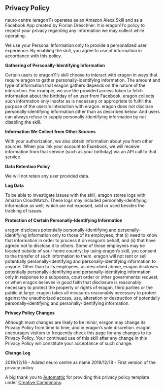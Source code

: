 ## Privacy Policy
neuro centre (eragon11) operates as an Amazon Alexa Skill and as a Facebook App created by Florian Dreschner. It is eragon11’s policy to respect your privacy regarding any information we may collect while operating.

We use your Personal Information only to provide a personalized user experience. By enabling the skill, you agree to use of information in accordance with this policy.

**Gathering of Personally-Identifying Information**

Certain users to eragon11’s skill choose to interact with eragon in ways that require eragon to gather personally-identifying information. The amount and type of information that eragon gathers depends on the nature of the interaction. For example, we use the provided access token to fetch information about the birthday of an user from Facebook. eragon collects such information only insofar as is necessary or appropriate to fulfill the purpose of the users's interaction with eragon. eragon does not disclose personally-identifying information other than as described below. And users can always refuse to supply personally-identifying information by not disabling the skill.

**Information We Collect from Other Sources**

With your authorization, we also obtain information about you from other sources. When you link your account to Facebook, we will receive information from that service (such as your birthday) via an API call to that service.

**Data Retention Policy**

We will not retain any user provided data.

**Log Data**

To be able to investigate issues with the skill, eragon stores logs with Amazon CloudWatch. These logs may included personally-identifying information as well, which are not exposed, sold or used besides the tracking of issues.

**Protection of Certain Personally-Identifying Information**

eragon discloses potentially personally-identifying and personally-identifying information only to those of its employees, that (i) need to know that information in order to process it on eragon’s behalf, and (ii) that have agreed not to disclose it to others. Some of those employees may be located outside of your home country; by using eragon’s skill, you consent to the transfer of such information to them. eragon will not rent or sell potentially personally-identifying and personally-identifying information to anyone. Other than to its employees, as described above, eragon discloses potentially personally-identifying and personally-identifying information only in response to a subpoena, court order or other governmental request, or when eragon believes in good faith that disclosure is reasonably necessary to protect the property or rights of eragon, third parties or the public at large. eragon takes all measures reasonably necessary to protect against the unauthorized access, use, alteration or destruction of potentially personally-identifying and personally-identifying information.

**Privacy Policy Changes**

Although most changes are likely to be minor, eragon may change its Privacy Policy from time to time, and in eragon’s sole discretion. eragon encourages visitors to frequently check this page for any changes to its Privacy Policy. Your continued use of this skill after any change in this Privacy Policy will constitute your acceptance of such change.

**Change Log**

2019/12/18 - Added neuro centre as name
2019/12/18 - First version of the privacy policy

A big thank you to [Automattic](https://automattic.com) for providing this privacy policy template under [Creative Commmons](https://creativecommons.org/licenses/by-sa/4.0/).
